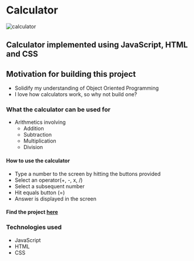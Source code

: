 # Calculator


![calculator](https://gallant-wright-e0f032.netlify.app/calculator.gif)

## Calculator implemented using JavaScript, HTML and CSS


## Motivation for building this project
 - Solidify my understanding of Object Oriented Programming
 - I love how calculators work, so why not build one? 
 
 
 ### What the calculator can be used for
  - Arithmetics involving
    - Addition
    - Subtraction
    - Multiplication
    - Division
    
 #### How to use the calculator
  - Type a number to the screen by hitting the buttons provided
  - Select an operator(+, -, x, /)
  - Select a subsequent number
  - Hit equals button (=)
  - Answer is displayed in the screen
 
#### Find the project [here](https://alexcalc.netlify.app/)
 
 
 ### Technologies used
  - JavaScript
  - HTML
  - CSS
 


